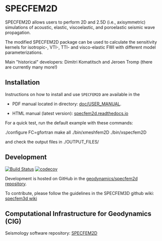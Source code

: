 # SPECFEM2D

SPECFEM2D allows users to perform 2D and 2.5D (i.e., axisymmetric) simulations
of acoustic, elastic, viscoelastic, and poroelastic seismic wave propagation.

The modified SPECFEM2D package can be used to calculate the sensitivity kernels
for isotropic-, VTI-, TTI- and visco-elastic FWI with different model parameterizations.


Main "historical" developers: Dimitri Komatitsch and Jeroen Tromp
  (there are currently many more!)


## Installation

Instructions on how to install and use `SPECFEM2D` are
available in the

- PDF manual located in directory: [doc/USER_MANUAL](doc/USER_MANUAL).

- HTML manual (latest version): [specfem2d.readthedocs.io](http://specfem2d.readthedocs.io/)


For a quick test, run the default example with these commands:

  ./configure FC=gfortran
  make all
  ./bin/xmeshfem2D
  ./bin/xspecfem2D

and check the output files in ./OUTPUT_FILES/


## Development

[![Build Status](https://travis-ci.org/geodynamics/specfem2d.svg?branch=devel)](https://travis-ci.org/geodynamics/specfem2d) [![codecov](https://codecov.io/gh/geodynamics/specfem2d/branch/devel/graph/badge.svg)](https://codecov.io/gh/geodynamics/specfem2d)

Development is hosted on GitHub in the
[geodynamics/specfem2d repository](https://github.com/geodynamics/specfem2d).


To contribute, please follow the guidelines in the SPECFEM3D github wiki:
[specfem3d wiki](https://github.com/geodynamics/specfem3d/wiki)


## Computational Infrastructure for Geodynamics (CIG)

Seismology software repository: [SPECFEM2D](https://geodynamics.org/cig/software/specfem2d/)

